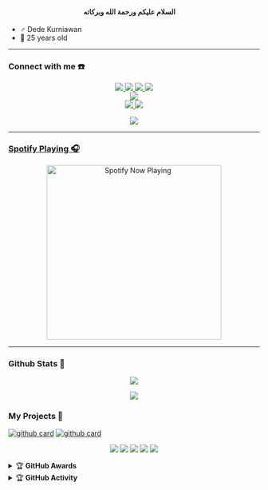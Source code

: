 


<h4 align="center"> السلام عليكم ورحمة الله وبركاته <img src="https://user-images.githubusercontent.com/1303154/88677602-1635ba80-d120-11ea-84d8-d263ba5fc3c0.gif" width="15px" alt=""><br></h4>


<p align="center">

- ♂️ Dede Kurniawan
- 🧓 25 years old
</p>

------
### Connect with me ☎️
<p align="center">
  <a href="https://instagram.com/dede_klender"><img src="https://img.shields.io/badge/Instagram-E4405F?style=for-the-badge&logo=instagram&logoColor=white"/> 
  <a href="https://wa.me/6285183199976"><img src="https://img.shields.io/badge/WhatsApp-25D366?style=for-the-badge&logo=whatsapp&logoColor=white" />
  <a href="https://www.facebook.com/dede2015k"><img src="https://img.shields.io/badge/Facebook-%234267B2.svg?&style=for-the-badge&logo=facebook&logoColor=white" />
  <a href="https://t.me/ClanDare"><img src="https://img.shields.io/badge/Telegram-%230088cc.svg?&style=for-the-badge&logo=telegram&logoColor=white" /> <br>
  <a href="https://youtube.com/c/ClanDare"><img src="https://img.shields.io/badge/YouTube-ClanDare-ff0000?style=for-the-badge&logo=youtube&logoColor=ff0000&link=https://youtube.com/@ClanDare" /><br>
  <a name=CraXID&label=VIEWS&style=flat-square&color=orange" />
  <a href="https://github.com/CraXID"><img src="https://img.shields.io/badge/-GitHub-black?style=flat-square&logo=github" /> 
  <a href="https://youtube.com/c/ClanDare"><img src="https://img.shields.io/youtube/channel/subscribers/UCGSp6Q-7PC0pR8K2CFKBm3A?style=social" /> <br>
  <!--<a href="https://komarev.com/ghpvc/?username=CraXID&color=blue&style=flat-square&label=Profile+Views"><img title="Watching" src="https://komarev.com/ghpvc/?username=CraXID&color=green&style=flat-square&label=Profile+View"></a>-->
</p>

<p align="center">
  <img src="https://github.com/craxid.png" />
</p>

------

### Spotify Playing 🎧

<p align="center">
  <a href="https://open.spotify.com/track/0n10Fd6ngamS1IvYKrONpm" target="_blank"><img src="https://now-playing-on-spotify.vercel.app/api/spotify" alt="Spotify Now Playing" width="350"/></a>
</p>

<!--### Random Anime ⛩️

<p align="center">
  <img src="https://api.anime/random" />
</p>-->

------
### Github Stats 🚀

<p align="center"><a href="https://github.com/CraXID"><img src="https://github-readme-stats.vercel.app/api?username=CraXID&show_icons=true&theme=radical"></a></p>
<p align="center"><a href="https://github.com/CraXID"><img src="https://github-readme-stats.vercel.app/api/top-langs/?username=CraXID&theme=radical&layout=compact"></a></p> 

### My Projects 🔭
<a href="https://github.com/CraXID/rairu-kun">![github card](https://github-readme-stats.vercel.app/api/pin/?username=CraXID&repo=rairu-kun&theme=dark)</a>
<a href="https://github.com/CraXID/gooshe-kun">![github card](https://github-readme-stats.vercel.app/api/pin/?username=CraXID&repo=gooshe-kun&theme=nightowl)</a>
<!--<a href="https://github.com/CraXID/akebi-bot">![github card](https://github-readme-stats.vercel.app/api/pin/?username=CraXID&repo=akebi-bot&theme=dark)</a>-->
<!--<a href="https://github.com/adiwajshing/Baileys">![github card](https://github-readme-stats.vercel.app/api/pin/?username=adiwajshing&repo=baileys&theme=nightowl)</a>-->
<!--<a href="https://github.com/zeeone-ofc/Alphabot-Md">![github card](https://github-readme-stats.vercel.app/api/pin/?username=zeeone-ofc&repo=alphabot-md&theme=dark)</a>-->
<!--<a href="https://github.com/FatihArridho/islamiah">![github card](https://github-readme-stats.vercel.app/api/pin/?username=fatiharridho&repo=islamiah&theme=nightowl)</a>-->
<!--<a href="https://github.com/FatihArridho/pramuka">![github card](https://github-readme-stats.vercel.app/api/pin/?username=fatiharridho&repo=pramuka&theme=dark)</a>-->


<p align="center">
    <img src="https://img.shields.io/badge/OS-Linux-blue?&logo=Linux" />
    <img src="https://img.shields.io/badge/OS-Android-blue?&logo=Android" />
    <img src="https://img.shields.io/badge/IDE-Xcode-blue?&logo=Xcode" />
    <img src="https://img.shields.io/badge/Featherpad-blue?&logo=Featherpad&logoColor=blue" />
    <img src="https://img.shields.io/badge/Sublime%20Text-gray?&logo=Sublime-Text" />
</p>
<details>
    <summary>&#127942 <b>GitHub Awards</b></summary><br/>

![Github Trophy](https://github-profile-trophy.vercel.app/?username=CraXID)

</details>

<details>
    <summary>&#127942 <b>GitHub Activity</b></summary><br/>

<!--![Metrics](https://metrics.lecoq.io/CraXID?template=terminal&base=header%2C%20activity%2C%20community%2C%20repositories%2C%20metadata&base.indepth=false&base.hireable=false&base.skip=false&config.timezone=Asia%2FJakarta)-->

</details> 
